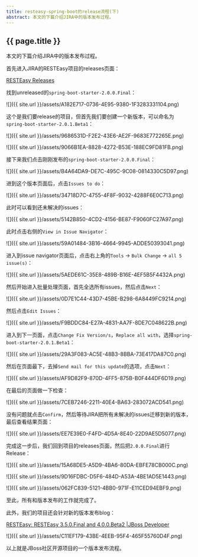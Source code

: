 ```yaml
---
title: resteasy-spring-boot的release流程(下)
abstract: 本文的下篇介绍JIRA中的版本发布过程。
---
```


## {{ page.title }}

本文的下篇介绍JIRA中的版本发布过程。

首先进入JIRA的RESTEasy项目的releases页面：

[RESTEasy Releases](https://issues.jboss.org/projects/RESTEASY?selectedItem=com.atlassian.jira.jira-projects-plugin%3Arelease-page&status=released-unreleased)

找到unreleased的`spring-boot-starter-2.0.0.Final`：

![]({{ site.url }}/assets/A182E717-0736-4E95-9380-1F3283331104.png)

这个是我们要release的项目，但首先我们要创建一个新版本，可以命名为`spring-boot-starter-2.0.1.Beta1`：

![]({{ site.url }}/assets/9686531D-F2E2-43E6-AE2F-9683E772265E.png)

![]({{ site.url }}/assets/9066B1EA-8828-4272-B53E-188EC9FD81FB.png)

接下来我们点击刚刚发布的`spring-boot-starter-2.0.0.Final`：

![]({{ site.url }}/assets/B4A64DA9-DE7C-495C-9C08-0814330C5D97.png)

进到这个版本页面后，点击`Issues to do`：

![]({{ site.url }}/assets/34718D7C-4755-4F8F-9032-4288F6E0C713.png)

此时可以看到还未解决的issues：

![]({{ site.url }}/assets/5142B850-4CD2-4156-BE87-F9060FC27A97.png)

此时点击右侧的`View in Issue Navigator`：

![]({{ site.url }}/assets/59A01484-3B16-4664-9945-ADDE50393041.png)

进入到issue navigator页面后，点击右上角的`Tools` -> `Bulk Change` -> `all 5 issue(s)`：

![]({{ site.url }}/assets/5AEDE61C-35E8-489B-B16E-4EF5B5F4432A.png)

然后开始进入批量处理页面，首先全选所有issues，然后点击`Next`：

![]({{ site.url }}/assets/0D7E1C44-43D7-45BE-B298-6A8449FC9214.png)

然后点击`Edit Issues`：

![]({{ site.url }}/assets/F9BDDC84-E27A-4831-AA7F-8DE7C048622B.png)

进入到下一页面，点击`Change Fix Version/s`，`Replace all with`，选择`spring-boot-starter-2.0.1.Beta1`：

![]({{ site.url }}/assets/29A3F083-AC5E-48B3-8BBA-73E417DA87C0.png)

然后在页面最下，去掉`Send mail for this update`的选项，点击`Next`：

![]({{ site.url }}/assets/AF9D82F9-870D-4FF5-875B-B0F444DF6D19.png)

在最后的页面做一下检查：

![]({{ site.url }}/assets/7CEB7246-2211-40E4-BA63-283072ACD541.png)

没有问题就点击`Confirm`，然后等待JIRA把所有未解决的issues迁移到新的版本，最后查看结果页面：

![]({{ site.url }}/assets/EE7E39E0-F4FD-4D5A-8E40-22D9AE5D5077.png)

完成这一步后，我们回到项目的releases页面，然后把`2.0.0.Final`进行Release：

![]({{ site.url }}/assets/15A68DE5-A5D9-4BA6-80DA-EBFE78CB000C.png)

![]({{ site.url }}/assets/9D16FDBC-D5F6-484D-A53A-4BE1AD5E1443.png)

![]({{ site.url }}/assets/062FC839-5121-4BB0-971F-E11CED94EBF9.png)

至此，所有和版本发布的工作就完成了。

此外，我们的项目还会针对新的版本发布blog：

[RESTEasy:  RESTEasy 3.5.0.Final and 4.0.0.Beta2 |JBoss Developer](https://developer.jboss.org/en/resteasy/blog/2018/02/22/resteasy-350final-and-400beta2)

![]({{ site.url }}/assets/C11EF179-43BE-4EEB-95F4-465F55760D4F.png)

以上就是JBoss社区开源项目的一个版本发布流程。
